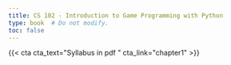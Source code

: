 ```yaml
---
title: CS 102 - Introduction to Game Programming with Python
type: book  # Do not modify.
toc: false
---
```


{{< cta cta_text="Syllabus in pdf <i class="fas fa-arrow-circle-down"></i>" cta_link="chapter1" >}}


